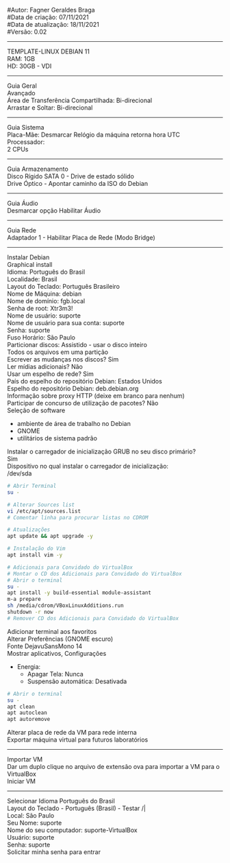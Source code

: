 #Autor: Fagner Geraldes Braga  
#Data de criação: 07/11/2021  
#Data de atualização: 18/11/2021  
#Versão: 0.02  
***
TEMPLATE-LINUX DEBIAN 11  
RAM: 1GB  
HD: 30GB - VDI  
***
Guia Geral  
Avançado  
Área de Transferência Compartilhada: Bi-direcional  
Arrastar e Soltar: Bi-direcional  
***
Guia Sistema  
Placa-Mãe: Desmarcar Relógio da máquina retorna hora UTC  
Processador:   
    2 CPUs  
***  
Guia Armazenamento  
Disco Rígido SATA 0 - Drive de estado sólido  
Drive Óptico - Apontar caminho da ISO do Debian  
***
Guia Áudio  
Desmarcar opção Habilitar Áudio  
***
Guia Rede  
Adaptador 1 - Habilitar Placa de Rede (Modo Bridge)  
***
Instalar Debian  
Graphical install  
Idioma: Português do Brasil  
Localidade: Brasil  
Layout do Teclado: Português Brasileiro  
Nome de Máquina: debian  
Nome de domínio: fgb.local  
Senha de root: Xtr3m3!  
Nome de usuário: suporte  
Nome de usuário para sua conta: suporte  
Senha: suporte  
Fuso Horário: São Paulo  
Particionar discos: Assistido - usar o disco inteiro  
Todos os arquivos em uma partição  
Escrever as mudanças nos discos? Sim  
Ler mídias adicionais? Não  
Usar um espelho de rede? Sim  
País do espelho do repositório Debian: Estados Unidos  
Espelho do repositório Debian: deb.debian.org  
Informação sobre proxy HTTP (deixe em branco para nenhum)  
Participar de concurso de utilização de pacotes? Não  
Seleção de software  
* ambiente de área de trabalho no Debian  
* GNOME  
* utilitários de sistema padrão 

Instalar o carregador de inicialização GRUB no seu disco primário?  
Sim  
Dispositivo no qual instalar o carregador de inicialização:   
/dev/sda

```bash
# Abrir Terminal
su - 

# Alterar Sources list
vi /etc/apt/sources.list
# Comentar linha para procurar listas no CDROM

# Atualizações
apt update && apt upgrade -y

# Instalação do Vim
apt install vim -y

# Adicionais para Convidado do VirtualBox
# Montar o CD dos Adicionais para Convidado do VirtualBox
# Abrir o terminal
su -
apt install -y build-essential module-assistant
m-a prepare
sh /media/cdrom/VBoxLinuxAdditions.run
shutdown -r now
# Remover CD dos Adicionais para Convidado do VirtualBox
```

Adicionar terminal aos favoritos  
Alterar Preferências (GNOME escuro)  
Fonte DejavuSansMono 14  
Mostrar aplicativos, Configurações  
* Energia:  
    * Apagar Tela: Nunca  
    * Suspensão automática: Desativada  

```bash
# Abrir o terminal
su -
apt clean 
apt autoclean
apt autoremove
```
Alterar placa de rede da VM para rede interna  
Exportar máquina virtual para futuros laboratórios  
***
Importar VM  
Dar um duplo clique no arquivo de extensão ova para importar a VM para o VirtualBox  
Iniciar VM  
***
Selecionar Idioma Português do Brasil  
Layout do Teclado - Português (Brasil) - Testar \/|  
Local: São Paulo  
Seu Nome: suporte  
Nome do seu computador: suporte-VirtualBox  
Usuário: suporte  
Senha: suporte  
Solicitar minha senha para entrar  
